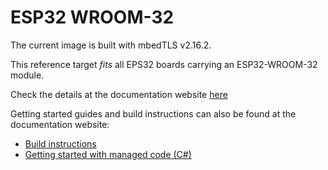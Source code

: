 # ESP32 WROOM-32

The current image is built with mbedTLS v2.16.2.

This reference target _fits_ all EPS32 boards carrying an ESP32-WROOM-32 module.

Check the details at the documentation website [here](http://docs.nanoframework.net/content/reference-targets/esp32-wroom-32.html)

Getting started guides and build instructions can also be found at the documentation website:

- [Build instructions](https://docs.nanoframework.net/content/esp32/build_ESP32_libraries.html)
- [Getting started with managed code (C#)](https://docs.nanoframework.net/content/getting-started-guides/getting-started-managed.html)
